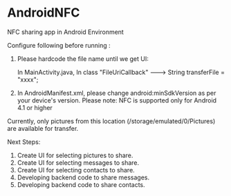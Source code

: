 # AndroidNFC
NFC sharing app in Android Environment

Configure following before running :
1. Please hardcode the file name until we get UI:

	In MainActivity.java,
	In class "FileUriCallback" ---> String transferFile = "xxxx";

2. In AndroidManifest.xml, please change android:minSdkVersion as per your device's version.
	Please note: NFC is supported only for Android 4.1 or higher
	
Currently, only pictures from this location (/storage/emulated/0/Pictures) are available for transfer.

Next Steps:

1. Create UI for selecting pictures to share.
2. Create UI for selecting messages to share.
3. Create UI for selecting contacts to share.
4. Developing backend code to share messages.
5. Developing backend code to share contacts.





